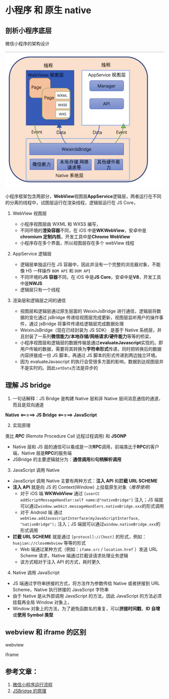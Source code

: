 # 小程序 和 原生 native

## 剖析小程序底层

微信小程序的架构设计

![小程序底层架构](../images/mini-program.png)

小程序框架包含两部分，**WebView**视图层**AppService**逻辑层，两者运行在不同的分离的线程中，试图层运行在渲染线程，逻辑层运行在 JS Core，

1. WebView 视图层

   - 小程序视图层由 WXML 和 WXSS 编写，
   - 不同环境的**渲染容器**不同，在 iOS 中是**WKWebView**，安卓中是**chromium 定制内核**，开发工具中是**Chrome WebView**
   - 小程序存在多个界面，所以视图层存在多个 webView 线程

2. AppService 逻辑层

   - 逻辑层单独运行在 JS 容器中，因此并没有一个完整的浏览器对象，不能像 H5 一样操作 `BOM API` 和 `DOM API`
   - 不同环境的**JS 容器**不同，在 iOS 中是**JS Core**，安卓中是**V8**，开发工具中是**NWJS**
   - 逻辑层只有一个线程

3. 渲染层和逻辑层之间的通信

   - 视图层和逻辑层通过原生层面的 WeixinJsBridge 进行通信，逻辑层将数据的变化通过 jsBridge 传递给视图层完成更新，视图层监听用户的操作事件，通过 jsBridge 将事件传递给逻辑层完成数据处理
   - WeixinJsBridge（现在已经封装为 JS SDK） 是基于 Native 系统层，并且封装了一系列**微信能力/本地存储/网络请求/硬件能力**等等的桥梁，
   - 小程序视图层和逻辑层的数据传输是通过**evaluateJavascript**实现的。即用户传输的数据，需要将其转换为**字符串形式**传递，同时把转换后的数据内容拼接成一份 JS 脚本，再通过 JS 脚本的形式传递到两边独立环境。
   - 因为 evaluateJavascript 的执行会受很多方面的影响，数据到达视图层并不是实时的。因此`setData`方法是异步的

## 理解 JS bridge

1. 一句话解释：JS Bridge 是构建 Native 层和非 Native 层间消息通信的通道，而且是双向通道

**Native <=====> JS Bridge <=====> JavaScript**

2. 实现原理

类比 **_RPC_** (Remote Procedure Call 远程过程调用) 和 **JSONP**

- Native 层和 JS 层的通信可以看成是一次**RPC**调用，前端类比于**RPC**的客户端，Native 层是**RPC**的服务端
- JSBridge 的主要逻辑就分为：**通信调用**和**句柄解析调用**

3. JavaScript 调用 Native

- JavaScript 调用 Native 主要有两种方式：**注入 API** 和**拦截 URL SCHEME**
- **注入 API** 就是向 JS 的 Context(Window) 上挂载原生对象（_推荐使用_）
  - 对于 iOS 端 **WKWebView** 通过 `[userCC addScriptMessageHandler:self name:@"nativeBridge"]` 注入；JS 端就可以通过`window.webkit.messageHandlers.nativeBridge.xxx`的形式调用
  - 对于 Android 端 通过 `webView.addJavascriptInterface(myJavaScriptInterface, "nativeBridge");` 注入；JS 端就可以通过`window.nativeBridge.xxx`的形式调用
- **拦截 URL SCHEME** 就是通过 `[protocol]://[host]` 的形式，例如：`huajian://closeWebview` 等等的形式
  - Web 端通过某种方式（例如：`ifame.src` / `location.href` ）发送 URL Scheme 请求，Native 端通过拦截该请求处理业务逻辑
  - 该方式相对于注入 API 的方式，耗时更久

4. Native 调用 JavaScript

- JS 端通过字符串拼接的方式，将方法作为参数传给 Native 或者拼接到 URL Scheme，Native 执行拼接的 JavaScript 字符串
- 由于 Native 是从外部调用 JavaScript 的方法，因此 JavaScript 的方法必须挂载再全局 Window 对象上，
- Window 对象上的方法，为了避免函数名的重复，可以**拼接时间戳**，**ID 自增**或**使用 Symbol 类型**

## webview 和 iframe 的区别

webview

iframe

## 参考文章：

1. [微信小程序运行流程](https://juejin.im/post/5afd136551882542682e6ad7#heading-1)
2. [JSBridge 的原理](https://juejin.im/post/5abca877f265da238155b6bc)
